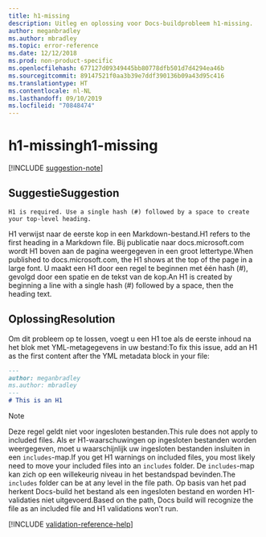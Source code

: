 ```yaml
---
title: h1-missing
description: Uitleg en oplossing voor Docs-buildprobleem h1-missing.
author: meganbradley
ms.author: mbradley
ms.topic: error-reference
ms.date: 12/12/2018
ms.prod: non-product-specific
ms.openlocfilehash: 677127d09349445bb80778dfb501d7d4294ea46b
ms.sourcegitcommit: 89147521f0aa3b39e7ddf390136b09a43d95c416
ms.translationtype: HT
ms.contentlocale: nl-NL
ms.lasthandoff: 09/10/2019
ms.locfileid: "70848474"
---
```

# <a name="h1-missing"></a><span data-ttu-id="8f43e-103">h1-missing</span><span class="sxs-lookup"><span data-stu-id="8f43e-103">h1-missing</span></span>

[!INCLUDE [suggestion-note](includes/suggestion-note.md)]

## <a name="suggestion"></a><span data-ttu-id="8f43e-104">Suggestie</span><span class="sxs-lookup"><span data-stu-id="8f43e-104">Suggestion</span></span>

`H1 is required. Use a single hash (#) followed by a space to create your top-level heading.`

<span data-ttu-id="8f43e-105">H1 verwijst naar de eerste kop in een Markdown-bestand.</span><span class="sxs-lookup"><span data-stu-id="8f43e-105">H1 refers to the first heading in a Markdown file.</span></span> <span data-ttu-id="8f43e-106">Bij publicatie naar docs.microsoft.com wordt H1 boven aan de pagina weergegeven in een groot lettertype.</span><span class="sxs-lookup"><span data-stu-id="8f43e-106">When published to docs.microsoft.com, the H1 shows at the top of the page in a large font.</span></span> <span data-ttu-id="8f43e-107">U maakt een H1 door een regel te beginnen met één hash (#), gevolgd door een spatie en de tekst van de kop.</span><span class="sxs-lookup"><span data-stu-id="8f43e-107">An H1 is created by beginning a line with a single hash (#) followed by a space, then the heading text.</span></span>

## <a name="resolution"></a><span data-ttu-id="8f43e-108">Oplossing</span><span class="sxs-lookup"><span data-stu-id="8f43e-108">Resolution</span></span>

<span data-ttu-id="8f43e-109">Om dit probleem op te lossen, voegt u een H1 toe als de eerste inhoud na het blok met YML-metagegevens in uw bestand:</span><span class="sxs-lookup"><span data-stu-id="8f43e-109">To fix this issue, add an H1 as the first content after the YML metadata block in your file:</span></span>

```markdown
---
author: meganbradley
ms.author: mbradley
---
# This is an H1
```

> [!NOTE]
> <span data-ttu-id="8f43e-110">Deze regel geldt niet voor ingesloten bestanden.</span><span class="sxs-lookup"><span data-stu-id="8f43e-110">This rule does not apply to included files.</span></span> <span data-ttu-id="8f43e-111">Als er H1-waarschuwingen op ingesloten bestanden worden weergegeven, moet u waarschijnlijk uw ingesloten bestanden insluiten in een `includes`-map.</span><span class="sxs-lookup"><span data-stu-id="8f43e-111">If you get H1 warnings on included files, you most likely need to move your included files into an `includes` folder.</span></span> <span data-ttu-id="8f43e-112">De `includes`-map kan zich op een willekeurig niveau in het bestandspad bevinden.</span><span class="sxs-lookup"><span data-stu-id="8f43e-112">The `includes` folder can be at any level in the file path.</span></span> <span data-ttu-id="8f43e-113">Op basis van het pad herkent Docs-build het bestand als een ingesloten bestand en worden H1-validaties niet uitgevoerd.</span><span class="sxs-lookup"><span data-stu-id="8f43e-113">Based on the path, Docs build will recognize the file as an included file and H1 validations won't run.</span></span>

<!--make sure to add this file to your includes folder and verify the path-->
[!INCLUDE [validation-reference-help](includes/validation-reference-help.md)]